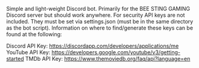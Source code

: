 Simple and light-weight Discord bot. Primarily for the BEE STING GAMING Discord server but should work anywhere. For security API keys are not included. They must be set via settings.json (must be in the same directory as the bot script). Information on where to find/generate these keys can be found at the following:

Discord API Key: https://discordapp.com/developers/applications/me
YouTube API Key: https://developers.google.com/youtube/v3/getting-started
TMDb API Key: https://www.themoviedb.org/faq/api?language=en
